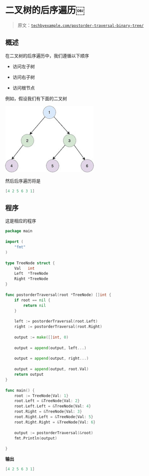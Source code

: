 # 二叉树的后序遍历￼

> 原文：[`techbyexample.com/postorder-traversal-binary-tree/`](https://techbyexample.com/postorder-traversal-binary-tree/)

## **概述**

在二叉树的后序遍历中，我们遵循以下顺序

+   访问左子树

+   访问右子树

+   访问根节点

例如，假设我们有下面的二叉树

![](img/0a326e4e3810e8771142ce8b6cef7429.png)

然后后序遍历将是

```go
[4 2 5 6 3 1]
```

## **程序**

这是相应的程序

```go
package main

import (
	"fmt"
)

type TreeNode struct {
	Val   int
	Left  *TreeNode
	Right *TreeNode
}

func postorderTraversal(root *TreeNode) []int {
	if root == nil {
		return nil
	}

	left := postorderTraversal(root.Left)
	right := postorderTraversal(root.Right)

	output := make([]int, 0)

	output = append(output, left...)

	output = append(output, right...)

	output = append(output, root.Val)
	return output
}

func main() {
	root := TreeNode{Val: 1}
	root.Left = &TreeNode{Val: 2}
	root.Left.Left = &TreeNode{Val: 4}
	root.Right = &TreeNode{Val: 3}
	root.Right.Left = &TreeNode{Val: 5}
	root.Right.Right = &TreeNode{Val: 6}

	output := postorderTraversal(&root)
	fmt.Println(output)

}
```

**输出**

```go
[4 2 5 6 3 1]
```
